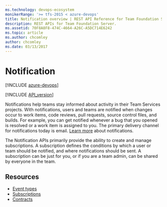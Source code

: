 ```yaml
---
ms.technology: devops-ecosystem
monikerRange: '>= tfs-2015 < azure-devops'
title: Notification overview | REST API Reference for Team Foundation Server
description: REST APIs for Team Foundation Server.
ms.assetid: 70F8A8F8-474C-4664-A26C-A5DC714E6242
ms.topic: article
ms.author: chcomley
author: chcomley
ms.date: 03/13/2017
---
```


<!-- title begin -->

# Notification

[!INCLUDE [azure-devops](../_data/azure-devops-message.md)]

<!-- title end -->

<!-- version begin -->

[!INCLUDE [API_version](../_data/version3-2-preview.md)]

<!-- version end -->

Notifications help teams stay informed about activity in their Team Services projects. With notifications, users and teams are notified when changes occur to work items, code reviews, pull requests, source control files, and builds. For example, you can get notified whenever a bug that you opened is resolved or a work item is assigned to you. The primary delivery channel for notifications today is email. [Learn more](https://aka.ms/vstsmanagenotifications) about notifications.

The Notification APIs primarily provide the ability to create and manage subscriptions. A subscription defines the conditions by which a user or team should be notified, and where notifications should be sent. A subscription can be just for you, or if you are a team admin, can be shared by everyone in the team.

<!-- toc begin -->

## Resources

- [Event types](./EventTypes.md)
- [Subscriptions](./Subscriptions.md)
- [Contracts](./contracts.md)
  <!-- toc end -->
